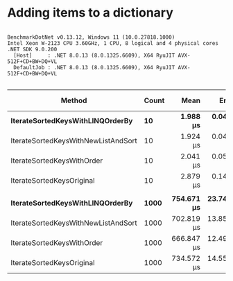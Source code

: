 # Adding items to a dictionary



```

BenchmarkDotNet v0.13.12, Windows 11 (10.0.27818.1000)
Intel Xeon W-2123 CPU 3.60GHz, 1 CPU, 8 logical and 4 physical cores
.NET SDK 9.0.200
  [Host]     : .NET 8.0.13 (8.0.1325.6609), X64 RyuJIT AVX-512F+CD+BW+DQ+VL
  DefaultJob : .NET 8.0.13 (8.0.1325.6609), X64 RyuJIT AVX-512F+CD+BW+DQ+VL


```
| Method                              | Count | Mean       | Error      | StdDev     | Median     | Ratio | RatioSD | Gen0    | Gen1   | Allocated | Alloc Ratio |
|------------------------------------ |------ |-----------:|-----------:|-----------:|-----------:|------:|--------:|--------:|-------:|----------:|------------:|
| **IterateSortedKeysWithLINQOrderBy**    | **10**    |   **1.988 μs** |  **0.0483 μs** |  **0.1369 μs** |   **1.945 μs** |  **1.00** |    **0.00** |  **0.1259** |      **-** |     **544 B** |        **1.00** |
| IterateSortedKeysWithNewListAndSort | 10    |   1.924 μs |  0.0482 μs |  0.1384 μs |   1.891 μs |  0.97 |    0.10 |  0.0305 |      - |     136 B |        0.25 |
| IterateSortedKeysWithOrder          | 10    |   2.041 μs |  0.0583 μs |  0.1645 μs |   2.018 μs |  1.03 |    0.11 |  0.0992 |      - |     440 B |        0.81 |
| IterateSortedKeysOriginal           | 10    |   2.879 μs |  0.1411 μs |  0.3934 μs |   2.811 μs |  1.45 |    0.22 |  0.4120 |      - |    1784 B |        3.28 |
|                                     |       |            |            |            |            |       |         |         |        |           |             |
| **IterateSortedKeysWithLINQOrderBy**    | **1000**  | **754.671 μs** | **23.7445 μs** | **65.0003 μs** | **745.523 μs** |  **1.00** |    **0.00** |  **3.9063** |      **-** |   **20344 B** |        **1.00** |
| IterateSortedKeysWithNewListAndSort | 1000  | 702.819 μs | 13.8587 μs | 31.8426 μs | 698.316 μs |  0.93 |    0.09 |  0.9766 |      - |    8056 B |        0.40 |
| IterateSortedKeysWithOrder          | 1000  | 666.847 μs | 12.4990 μs | 13.3738 μs | 666.234 μs |  0.86 |    0.06 |  1.9531 |      - |   12320 B |        0.61 |
| IterateSortedKeysOriginal           | 1000  | 734.572 μs | 14.5590 μs | 31.6501 μs | 723.993 μs |  0.97 |    0.08 | 31.2500 | 5.8594 |  138648 B |        6.82 |
